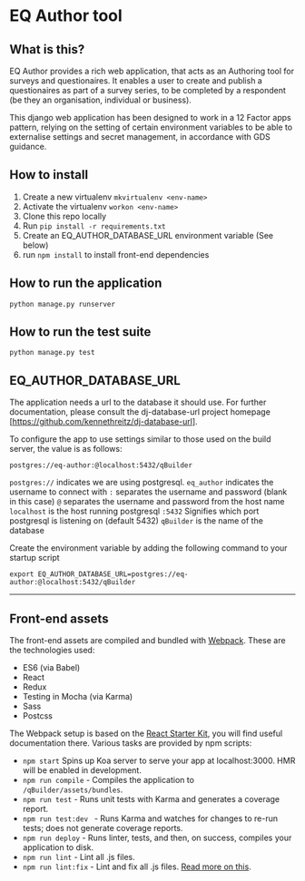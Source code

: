 # EQ Author tool

## What is this?

EQ Author provides a rich web application, that acts as an Authoring tool for surveys and questionaires. It enables a user to create and publish a questionaires as part of a survey series, to be completed by a respondent (be they an organisation, individual or business).

This django web application has been designed to work in a 12 Factor apps pattern, relying on the setting of certain environment variables to be able to externalise settings and secret management, in accordance with GDS guidance.

## How to install

1. Create a new virtualenv `mkvirtualenv <env-name>`
2. Activate the virtualenv `workon <env-name>`
3. Clone this repo locally
4. Run `pip install -r requirements.txt`
5. Create an EQ_AUTHOR_DATABASE_URL environment variable (See below)
6. run `npm install` to install front-end dependencies

## How to run the application

`python manage.py runserver`

## How to run the test suite

`python manage.py test`

## EQ_AUTHOR_DATABASE_URL

The application needs a url to the database it should use.  For further documentation,
please consult the dj-database-url project homepage [https://github.com/kennethreitz/dj-database-url].

To configure the app to use settings similar to those used on the build server, the value is as follows:

`postgres://eq-author:@localhost:5432/qBuilder`

`postgres://` indicates we are using postgresql.
`eq_author` indicates the username to connect with
`:` separates the username and password (blank in this case)
`@` separates the username and password from the host name
`localhost` is the host running postgresql
`:5432` Signifies which port postgresql is listening on (default 5432)
`qBuilder` is the name of the database

Create the environment variable by adding the following command to your startup script

`export EQ_AUTHOR_DATABASE_URL=postgres://eq-author:@localhost:5432/qBuilder`

---

## Front-end assets

The front-end assets are compiled and bundled with [Webpack](https://webpack.github.io/). These are the technologies used:

- ES6 (via Babel)
- React
- Redux
- Testing in Mocha (via Karma)
- Sass
- Postcss

The Webpack setup is based on the [React Starter Kit](https://github.com/davezuko/react-redux-starter-kit), you will find useful documentation there. Various tasks are provided by npm scripts:

- `npm start` Spins up Koa server to serve your app at localhost:3000. HMR will be enabled in development.
- `npm run compile` - Compiles the application to `/qBuilder/assets/bundles`.
- `npm run test` - Runs unit tests with Karma and generates a coverage report.
- `npm run test:dev ` - Runs Karma and watches for changes to re-run tests; does not generate coverage reports.
- `npm run deploy` - Runs linter, tests, and then, on success, compiles your application to disk.
- `npm run lint` - Lint all .js files.
- `npm run lint:fix` - Lint and fix all .js files. [Read more on this](http://eslint.org/docs/user-guide/command-line-interface.html#fix).
